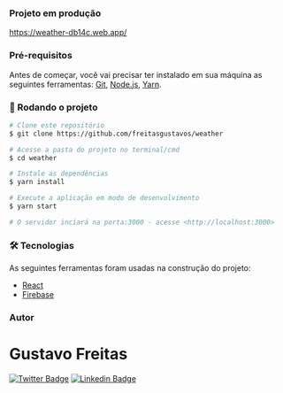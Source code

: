 ### Projeto em produção
https://weather-db14c.web.app/

### Pré-requisitos
Antes de começar, você vai precisar ter instalado em sua máquina as seguintes ferramentas:
[Git](https://git-scm.com), [Node.js](https://nodejs.org/en/), [Yarn](https://yarnpkg.com/).

### 🎲 Rodando o projeto
```bash
# Clone este repositório
$ git clone https://github.com/freitasgustavos/weather

# Acesse a pasta do projeto no terminal/cmd
$ cd weather

# Instale as dependências
$ yarn install

# Execute a aplicação em modo de desenvolvimento
$ yarn start

# O servidor inciará na porta:3000 - acesse <http://localhost:3000>
```

### 🛠 Tecnologias
As seguintes ferramentas foram usadas na construção do projeto:

- [React](https://pt-br.reactjs.org/)
- [Firebase](https://firebase.google.com/)

### Autor
# Gustavo Freitas

[![Twitter Badge](https://img.shields.io/badge/-@freitasgustavos-1ca0f1?style=flat-square&labelColor=1ca0f1&logo=twitter&logoColor=white&link=https://twitter.com/freitasgustavos)](https://twitter.com/freitasgustavos) [![Linkedin Badge](https://img.shields.io/badge/-Gustavo_Freitas-blue?style=flat-square&logo=Linkedin&logoColor=white&link=https://www.linkedin.com/in/freitasgustavos/)](https://www.linkedin.com/in/freitasgustavos/)
